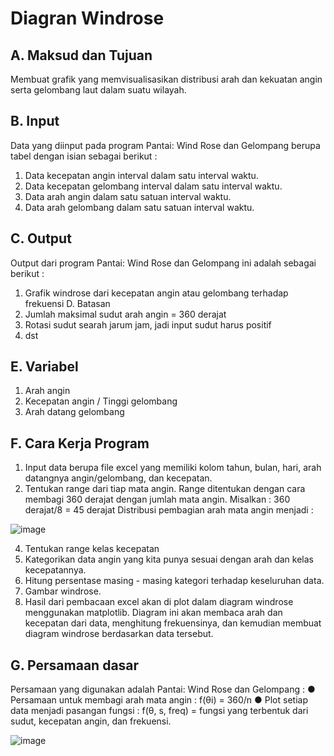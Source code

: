 # Diagran Windrose

## A. Maksud dan Tujuan
Membuat grafik yang memvisualisasikan distribusi arah dan kekuatan angin serta
gelombang laut dalam suatu wilayah.

## B. Input
Data yang diinput pada program Pantai: Wind Rose dan Gelompang berupa tabel dengan
isian sebagai berikut :
1) Data kecepatan angin interval dalam satu interval waktu.
2) Data kecepatan gelombang interval dalam satu interval waktu.
3) Data arah angin dalam satu satuan interval waktu.
4) Data arah gelombang dalam satu satuan interval waktu.

## C. Output
Output dari program Pantai: Wind Rose dan Gelompang ini adalah sebagai berikut :
1) Grafik windrose dari kecepatan angin atau gelombang terhadap frekuensi
D. Batasan
1) Jumlah maksimal sudut arah angin = 360 derajat
2) Rotasi sudut searah jarum jam, jadi input sudut harus positif
3) dst

## E. Variabel
1) Arah angin
2) Kecepatan angin / Tinggi gelombang
3) Arah datang gelombang

## F. Cara Kerja Program
1) Input data berupa file excel yang memiliki kolom tahun, bulan, hari, arah datangnya
angin/gelombang, dan kecepatan.
2) Tentukan range dari tiap mata angin. Range ditentukan dengan cara membagi 360
derajat dengan jumlah mata angin.
Misalkan :
360 derajat/8 = 45 derajat
Distribusi pembagian arah mata angin menjadi :

![image](https://github.com/vempi/course-python-programming/assets/116259053/b7a86c82-f7bf-43b0-9e8c-1e1cda30a7d8)

4) Tentukan range kelas kecepatan
5) Kategorikan data angin yang kita punya sesuai dengan arah dan kelas kecepatannya.
6) Hitung persentase masing - masing kategori terhadap keseluruhan data.
7) Gambar windrose.
8) Hasil dari pembacaan excel akan di plot dalam diagram windrose menggunakan
matplotlib. Diagram ini akan membaca arah dan kecepatan dari data, menghitung
frekuensinya, dan kemudian membuat diagram windrose berdasarkan data tersebut.

## G. Persamaan dasar
Persamaan yang digunakan adalah Pantai: Wind Rose dan Gelompang :
● Persamaan untuk membagi arah mata angin :
f(θi) = 360/n
● Plot setiap data menjadi pasangan fungsi :
f(θ, s, freq) = fungsi yang terbentuk dari sudut, kecepatan angin, dan frekuensi.

![image](https://github.com/vempi/course-python-programming/assets/116259053/d47deb3b-98d6-4c45-838d-0d1ddcaf97a9)


